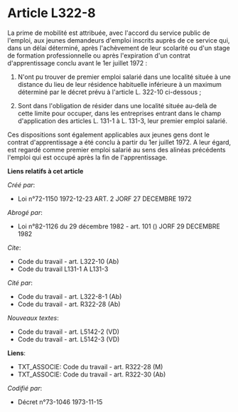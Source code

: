 # Article L322-8

La prime de mobilité est attribuée, avec l'accord du service public de l'emploi, aux jeunes demandeurs d'emploi inscrits
auprès de ce service qui, dans un délai déterminé, après l'achèvement de leur scolarité ou d'un stage de formation
professionnelle ou après l'expiration d'un contrat d'apprentissage conclu avant le 1er juillet 1972 :

1. N'ont pu trouver de premier emploi salarié dans une localité située à une distance du lieu de leur résidence habituelle
inférieure à un maximum déterminé par le décret prévu à l'article L. 322-10 ci-dessous ;

2. Sont dans l'obligation de résider dans une localité située au-delà de cette limite pour occuper, dans les entreprises
entrant dans le champ d'application des articles L. 131-1 à L. 131-3, leur premier emploi salarié.

Ces dispositions sont également applicables aux jeunes gens dont le contrat d'apprentissage a été conclu à partir du 1er
juillet 1972. A leur égard, est regardé comme premier emploi salarié au sens des alinéas précédents l'emploi qui est occupé
après la fin de l'apprentissage.

**Liens relatifs à cet article**

_Créé par_:

  - Loi n°72-1150 1972-12-23 ART. 2 JORF 27 DECEMBRE 1972

_Abrogé par_:

  - Loi n°82-1126 du 29 décembre 1982 - art. 101 () JORF 29 DECEMBRE 1982

_Cite_:

  - Code du travail - art. L322-10 (Ab)
  - Code du travail L131-1 A L131-3

_Cité par_:

  - Code du travail - art. L322-8-1 (Ab)
  - Code du travail - art. R322-28 (Ab)

_Nouveaux textes_:

  - Code du travail - art. L5142-2 (VD)
  - Code du travail - art. L5142-3 (VD)

**Liens**:

  - TXT_ASSOCIE: Code du travail - art. R322-28 (M)
  - TXT_ASSOCIE: Code du travail - art. R322-30 (Ab)

_Codifié par_:

  - Décret n°73-1046 1973-11-15
